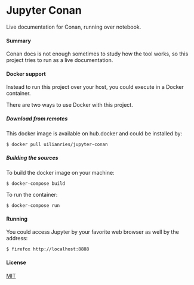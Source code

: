 # Jupyter Conan

Live documentation for Conan, running over notebook.

#### Summary

Conan docs is not enough sometimes to study how the tool works, so this project
tries to run as a live documentation.

#### Docker support

Instead to run this project over your host, you could execute in a Docker
container.

There are two ways to use Docker with this project.

##### Download from remotes

This docker image is available on hub.docker and could be installed by:

    $ docker pull uilianries/jupyter-conan

##### Building the sources

To build the docker image on your machine:

    $ docker-compose build

To run the container:

    $ docker-compose run

#### Running

You could access Jupyter by your favorite web browser as well by the address:

    $ firefox http://localhost:8888

#### License
[MIT](LICENSE)
